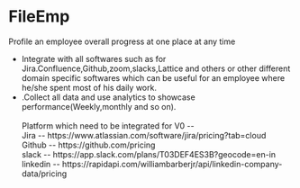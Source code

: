 # FileEmp
Profile an employee overall progress at one place at any time
<ul>
     <li>Integrate with all softwares such as for Jira.Confluence,Github,zoom,slacks,Lattice and others
     or other different domain specific softwares which can be useful for an employee where he/she spent most of his daily work.</li>
<li>.Collect all data and use analytics to showcase performance(Weekly,monthly and so on).</li>
<br>Platform which need to be integrated for V0 -- 
<br>Jira -- https://www.atlassian.com/software/jira/pricing?tab=cloud
<br>Github -- https://github.com/pricing
<br>slack -- https://app.slack.com/plans/T03DEF4ES3B?geocode=en-in
<br>linkedin -- https://rapidapi.com/williambarberjr/api/linkedin-company-data/pricing

